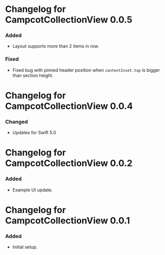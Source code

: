 # Changelog for CampcotCollectionView 0.0.5
### Added
* Layout supports more than 2 items in row.

### Fixed
* Fixed bug with pinned header position when `contentInset.top` is bigger than section height.

# Changelog for CampcotCollectionView 0.0.4
### Changed
* Updates for Swift 5.0

# Changelog for CampcotCollectionView 0.0.2
### Added
* Example UI update.

# Changelog for CampcotCollectionView 0.0.1
### Added
* Initial setup.
